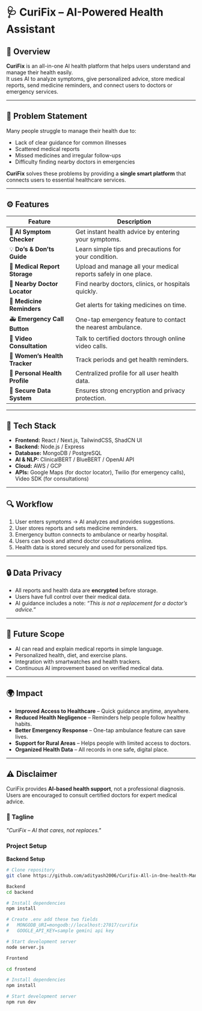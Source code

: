 # 🩺 CuriFix – AI-Powered Health Assistant  

## 🧠 Overview  
**CuriFix** is an all-in-one AI health platform that helps users understand and manage their health easily.  
It uses AI to analyze symptoms, give personalized advice, store medical reports, send medicine reminders, and connect users to doctors or emergency services.  

---

## 💭 Problem Statement  
Many people struggle to manage their health due to:  
- Lack of clear guidance for common illnesses  
- Scattered medical reports  
- Missed medicines and irregular follow-ups  
- Difficulty finding nearby doctors in emergencies  

**CuriFix** solves these problems by providing a **single smart platform** that connects users to essential healthcare services.  

---

## ⚙️ Features  
| Feature | Description |
|----------|-------------|
| 🤖 **AI Symptom Checker** | Get instant health advice by entering your symptoms. |
| 💡 **Do’s & Don’ts Guide** | Learn simple tips and precautions for your condition. |
| 📂 **Medical Report Storage** | Upload and manage all your medical reports safely in one place. |
| 📍 **Nearby Doctor Locator** | Find nearby doctors, clinics, or hospitals quickly. |
| 💊 **Medicine Reminders** | Get alerts for taking medicines on time. |
| 🚑 **Emergency Call Button** | One-tap emergency feature to contact the nearest ambulance. |
| 🎥 **Video Consultation** | Talk to certified doctors through online video calls. |
| 🌸 **Women’s Health Tracker** | Track periods and get health reminders. |
| 🧾 **Personal Health Profile** | Centralized profile for all user health data. |
| 🔐 **Secure Data System** | Ensures strong encryption and privacy protection. |

---

## 🧩 Tech Stack  
- **Frontend:** React / Next.js, TailwindCSS, ShadCN UI  
- **Backend:** Node.js / Express  
- **Database:** MongoDB / PostgreSQL  
- **AI & NLP:** ClinicalBERT / BlueBERT / OpenAI API  
- **Cloud:** AWS / GCP  
- **APIs:** Google Maps (for doctor locator), Twilio (for emergency calls), Video SDK (for consultations)  

---

## 🔍 Workflow  
1. User enters symptoms → AI analyzes and provides suggestions.  
2. User stores reports and sets medicine reminders.  
3. Emergency button connects to ambulance or nearby hospital.  
4. Users can book and attend doctor consultations online.  
5. Health data is stored securely and used for personalized tips.  

---

## 🔒 Data Privacy  
- All reports and health data are **encrypted** before storage.  
- Users have full control over their medical data.  
- AI guidance includes a note: *“This is not a replacement for a doctor’s advice.”*  

---

## 🌱 Future Scope  
- AI can read and explain medical reports in simple language.  
- Personalized health, diet, and exercise plans.  
- Integration with smartwatches and health trackers.  
- Continuous AI improvement based on verified medical data.  

---

## 🌍 Impact  
- **Improved Access to Healthcare** – Quick guidance anytime, anywhere.  
- **Reduced Health Negligence** – Reminders help people follow healthy habits.  
- **Better Emergency Response** – One-tap ambulance feature can save lives.  
- **Support for Rural Areas** – Helps people with limited access to doctors.  
- **Organized Health Data** – All records in one safe, digital place.  

---

## ⚠️ Disclaimer  
CuriFix provides **AI-based health support**, not a professional diagnosis.  
Users are encouraged to consult certified doctors for expert medical advice.  


### 💬 Tagline  
*"CuriFix – AI that cares, not replaces."*

### Project Setup

**Backend Setup**
```bash
# Clone repository
git clone https://github.com/adityash2006/Curifix-All-in-One-health-Management.git

Backend
cd backend

# Install dependencies
npm install

# Create .env add these two fields
#   MONGODB_URI=mongodb://localhost:27017/curifix
#   GOOGLE_API_KEY=sample gemini api key

# Start development server
node server.js

Frontend

cd frontend

# Install dependencies
npm install

# Start development server
npm run dev
```

